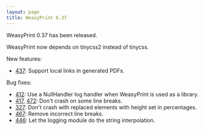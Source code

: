 ```yaml
---
layout: page
title: WeasyPrint 0.37
---
```


WeasyPrint 0.37 has been released.

WeasyPrint now depends on tinycss2 instead of tinycss.

New features:

* [437](https://github.com/Kozea/WeasyPrint/issues/437):
  Support local links in generated PDFs.

Bug fixes:

* [412](https://github.com/Kozea/WeasyPrint/issues/412):
  Use a NullHandler log handler when WeasyPrint is used as a library.
* [417](https://github.com/Kozea/WeasyPrint/issues/417),
  [472](https://github.com/Kozea/WeasyPrint/issues/472):
  Don't crash on some line breaks.
* [327](https://github.com/Kozea/WeasyPrint/issues/327):
  Don't crash with replaced elements with height set in percentages.
* [467](https://github.com/Kozea/WeasyPrint/issues/467):
  Remove incorrect line breaks.
* [446](https://github.com/Kozea/WeasyPrint/pull/446):
  Let the logging module do the string interpolation.
